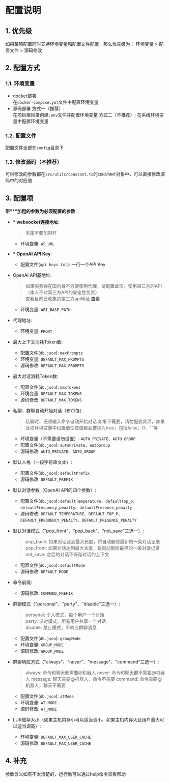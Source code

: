 # 配置说明
## 1. 优先级
如果某项配置同时支持环境变量和配置文件配置，那么优先级为：
环境变量 > 配置文件 > 源码修改
## 2. 配置方式
### 1.1. 环境变量
- docker部署  
在`docker-compose.yml`文件中配置环境变量
- 源码部署
方式一（推荐）:  
在项目根目录创建`.env`文件并配置环境变量
方式二（不推荐）:
在系统环境变量中配置环境变量

### 1.2. 配置文件
配置文件全部在`config`目录下

### 1.3. 修改源码（不推荐）
可供修改的参数都在`src/utils/constant.ts`的`CONSTANT`对象中，可以直接修改源码中的对应值

## 3. 配置项
__带"*"加粗的参数为必须配置的参数__
- __* websocket连接地址__:
    > 末尾不要加斜杆
    - 环境变量: `WS_URL`
- __* OpenAI API Key__:
    - 配置文件(`api_keys.txt`): 一行一个API Key 
- OpenAI API基地址:
    > 如果服务器在国内且不方便使用代理，请配置此项，使用第三方的API（本人不对第三方API的安全性负责）  
    > 查看目前已收集的第三方api地址 [查看](./api.md)
    - 环境变量: `API_BASE_PATH`
- 代理地址:
    - 环境变量: `PROXY`
- 最大上下文消耗Token数:
    - 配置文件(`db.json`): `maxPrompts`
    - 环境变量: `DEFAULT_MAX_PROMPTS`
    - 源码修改: `DEFAULT_MAX_PROMPTS`
- 最大对话消耗Token数:
    - 配置文件(`db.json`): `maxTokens`
    - 环境变量: `DEFAULT_MAX_TOKENS`
    - 源码修改: `DEFAULT_MAX_TOKENS`
- 私聊、群聊自动开始对话（布尔值）
    > 私聊时，无须输入命令自动开始对话
    > 如果不需要，请勿配置此项，如果此项环境变量中设置值任意值都会被视为true，包括false、0、""等
    - 环境变量（不需要请勿设置）: `AUTO_PRIVATE`、`AUTO_GROUP`
    - 配置文件(`db.json`): `autoPrivate`、`autoGroup`
    - 源码修改: `AUTO_PRIVATE`、`AUTO_GROUP`
- 默认人格（一段字符串文本）:
    - 配置文件(`db.json`): `defaultPrefix`
    - 源码修改: `DEFAULT_PREFIX`
- 默认对话参数（OpenAI API的四个参数）:
    - 配置文件(`db.json`): `defaultTemperature`、`defaultTop_p`、`defaultFrequency_penalty`、`defaultPresence_penalty`
    - 源码修改: `DEFAULT_TEMPERATURE`、`DEFAULT_TOP_P`、`DEFAULT_FREQUENCY_PENALTY`、`DEFAULT_PRESENCE_PENALTY`
- 默认对话模式（"pop_front"、"pop_back"、"not_save"三选一）:
    >pop_back: 如果对话达到最大长度，将自动删除最新的一条对话记录  
    >pop_front: 如果对话达到最大长度，将自动删除最早的一条对话记录  
    >not_save: 之后的对话不保存对话的上下文
    - 配置文件(`db.json`): `defaultMode`
    - 源码修改: `DEFAULT_MODE`
- 命令前缀:
    - 源码修改: `COMMAND_PREFIX`
- 群聊模式（"personal"、"party"、"disable"三选一）:
    >personal: 个人模式，每个用户一个对话  
    >party: 派对模式，所有用户共享一个对话  
    >disable: 禁止模式，不响应群聊消息
    - 配置文件(`db.json`): `groupMode`
    - 环境变量: `GROUP_MODE`
    - 源码修改: `GROUP_MODE`
- 群聊响应方式（"always"、"never"、"message"、"command"三选一）:
    >always: 命令和聊天都需要@机器人
    >never: 命令和聊天都不需要@机器人
    >message: 聊天需要@机器人，命令不需要
    >command: 命令需要@机器人，聊天不需要
    - 配置文件(`db.json`): `atMode`
    - 环境变量: `AT_MODE`
    - 源码修改: `AT_MODE`

- LUR缓存大小（如果主机内存小可以适当调小，如果主机内存大且用户量大可以适当调高）:
    - 环境变量: `DEFAULT_MAX_USER_CACHE`
    - 源码修改: `DEFAULT_MAX_USER_CACHE`

## 4. 补充
参数含义如有不太清楚的，运行后可以通过help命令查看帮助